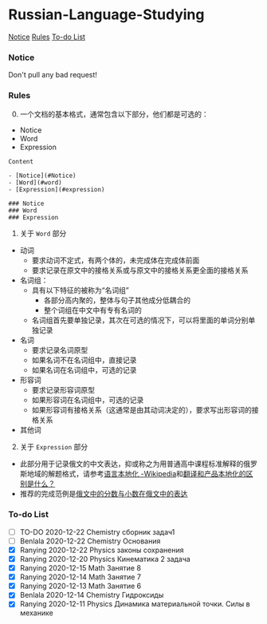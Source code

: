 # Russian-Language-Studying

[Notice](#notice)
[Rules](#rules)
[To-do List](#to-do-list)


### Notice

Don't pull any bad request!


### Rules

0. 一个文档的基本格式，通常包含以下部分，他们都是可选的：
  - Notice
  - Word
  - Expression

```
Content

- [Notice](#Notice)
- [Word](#word)
- [Expression](#expression)

### Notice
### Word
### Expression
```
1. 关于 `Word` 部分
  - 动词
    - 要求动词不定式，有两个体的，未完成体在完成体前面
    - 要求记录在原文中的接格关系或与原文中的接格关系更全面的接格关系
  - 名词组：
    - 具有以下特征的被称为“名词组”
      - 各部分高内聚的，整体与句子其他成分低耦合的
      - 整个词组在中文中有专有名词的
    - 名词组首先要单独记录，其次在可选的情况下，可以将里面的单词分别单独记录
  - 名词
    - 要求记录名词原型
    - 如果名词不在名词组中，直接记录
    - 如果名词在名词组中，可选的记录
  - 形容词
    - 要求记录形容词原型
    - 如果形容词在名词组中，可选的记录
    - 如果形容词有接格关系（这通常是由其动词决定的），要求写出形容词的接格关系
  - 其他词

2. 关于 `Expression` 部分
  - 此部分用于记录俄文的中文表达，抑或称之为用普通高中课程标准解释的俄罗斯地域的解题格式，请参考[语言本地化 -Wikipedia](https://zh.wikipedia.org/zh-hans/%E8%AF%AD%E8%A8%80%E6%9C%AC%E5%9C%B0%E5%8C%96)和[翻译和产品本地化的区别是什么？](https://sspai.com/post/59945)
  - 推荐的完成范例是[俄文中的分数与小数在俄文中的表达](Math%20in%20Russian/Занятие-4-5-分数与小数.md#Expression)

### To-do List

<!--
Name EndTime DocumentName
按照时间降序排列
-->

- [ ] TO-DO   2020-12-22 Chemistry сборник задач1
- [ ] Benlala 2020-12-22 Chemistry Основания
- [x] Ranying 2020-12-22 Physics законы сохранения
- [x] Ranying 2020-12-20 Physics Кинематика 2 задача
- [x] Ranying 2020-12-15 Math Занятие 8
- [x] Ranying 2020-12-14 Math Занятие 7
- [x] Ranying 2020-12-13 Math Занятие 6
- [x] Benlala 2020-12-14 Chemistry Гидроксиды
- [x] Ranying 2020-12-11 Physics Динамика материальной точки. Силы в механике